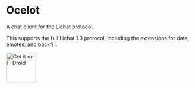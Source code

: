 Ocelot
======

A chat client for the Lichat protocol.

This supports the full Lichat 1.3 protocol, including the extensions for data, emotes, and backfill.

<a href="https://f-droid.org/packages/org.shirakumo.ocelot/" target="_blank">
<img src="https://f-droid.org/badge/get-it-on.png" alt="Get it on F-Droid" height="80"/></a>
